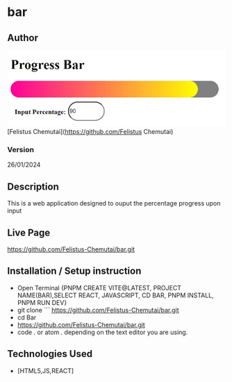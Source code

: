 # bar
## Author
![image](https://github.com/Felistus-Chemutai/bar/blob/main/Screenshot%202024-01-26%20115521.jpg)
[Felistus Chemutai](https://github.com/Felistus Chemutai)


### Version
26/01/2024
## Description
This is a web application designed to ouput the percentage progress upon input
## Live Page 
https://github.com/Felistus-Chemutai/bar.git
## Installation / Setup instruction
* Open Terminal {PNPM CREATE VITE@LATEST, PROJECT NAME(BAR),SELECT REACT, JAVASCRIPT, CD BAR, PNPM INSTALL, PNPM RUN DEV}
* git clone ``` https://github.com/Felistus-Chemutai/bar.git
* cd Bar
* https://github.com/Felistus-Chemutai/bar.git
* code . or atom . depending on the text editor you are using.
## Technologies Used
* [HTML5,JS,REACT]
